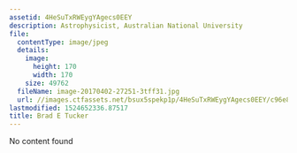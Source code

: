 ```yaml
---
assetid: 4HeSuTxRWEygYAgecs0EEY
description: Astrophysicist, Australian National University
file:
  contentType: image/jpeg
  details:
    image:
      height: 170
      width: 170
    size: 49762
  fileName: image-20170402-27251-3tff31.jpg
  url: //images.ctfassets.net/bsux5spekp1p/4HeSuTxRWEygYAgecs0EEY/c96e8f1f481e026d27e8cc3aa9a99325/image-20170402-27251-3tff31.jpg
lastmodified: 1524652336.87517
title: Brad E Tucker
---
```

No content found